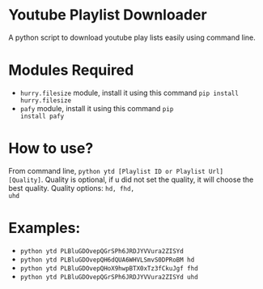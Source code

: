 # Youtube Playlist Downloader
A python script to download youtube play lists easily using command line.

# Modules Required
* <code>hurry.filesize</code> module, install it using this command <code>pip install hurry.filesize</code>
* <code>pafy</code> module, install it using this command <code>pip install pafy</code>

# How to use?

From command line, <code>python ytd [Playlist ID or Playlist Url] [Quality]</code>.
Quality is optional, if u did not set the quality, it will choose the best quality.
Quality options: <code>hd, fhd, uhd</code>
# Examples:
* <code>python ytd PLBluGDOvepQGrSPh6JRDJYVVura2ZISYd</code>  
* <code>python ytd PLBluGDOvepQH6dQUA6WHVLSmvS0DPRoBM hd</code>
* <code>python ytd PLBluGDOvepQHoX9hwpBTX0xTz3fCkuJgf fhd</code>
* <code>python ytd PLBluGDOvepQGrSPh6JRDJYVVura2ZISYd uhd</code>



